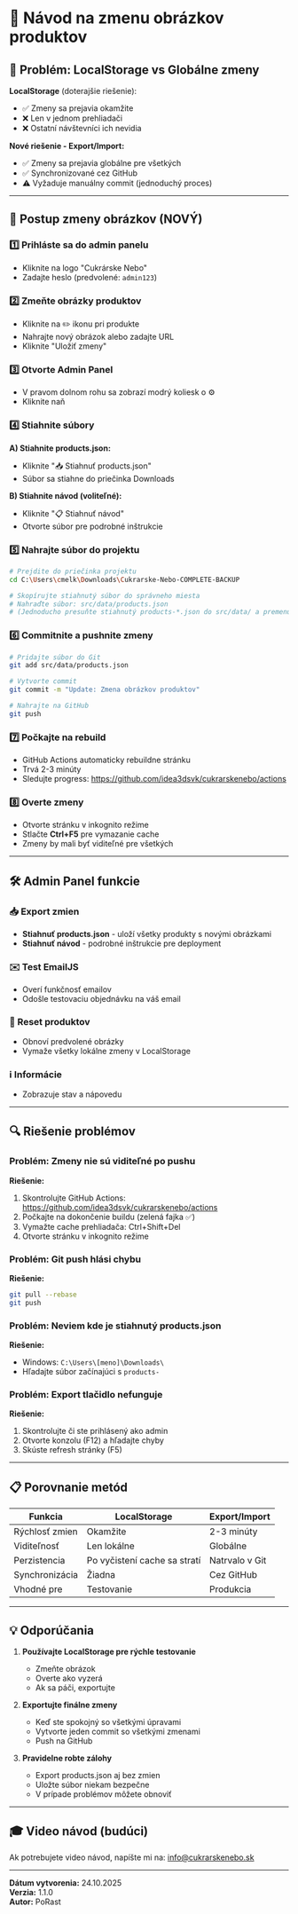 # 📸 Návod na zmenu obrázkov produktov

## 🔄 Problém: LocalStorage vs Globálne zmeny

**LocalStorage** (doterajšie riešenie):
- ✅ Zmeny sa prejavia okamžite
- ❌ Len v jednom prehliadači
- ❌ Ostatní návštevníci ich nevidia

**Nové riešenie - Export/Import:**
- ✅ Zmeny sa prejavia globálne pre všetkých
- ✅ Synchronizované cez GitHub
- ⚠️ Vyžaduje manuálny commit (jednoduchý proces)

---

## 🎯 Postup zmeny obrázkov (NOVÝ)

### 1️⃣ Prihláste sa do admin panelu
- Kliknite na logo "Cukrárske Nebo"
- Zadajte heslo (predvolené: `admin123`)

### 2️⃣ Zmeňte obrázky produktov
- Kliknite na ✏️ ikonu pri produkte
- Nahrajte nový obrázok alebo zadajte URL
- Kliknite "Uložiť zmeny"

### 3️⃣ Otvorte Admin Panel
- V pravom dolnom rohu sa zobrazí modrý koliesk
o ⚙️
- Kliknite naň

### 4️⃣ Stiahnite súbory
**A) Stiahnite products.json:**
- Kliknite "📥 Stiahnuť products.json"
- Súbor sa stiahne do priečinka Downloads

**B) Stiahnite návod (voliteľné):**
- Kliknite "📋 Stiahnuť návod"
- Otvorte súbor pre podrobné inštrukcie

### 5️⃣ Nahrajte súbor do projektu
```bash
# Prejdite do priečinka projektu
cd C:\Users\cmelk\Downloads\Cukrarske-Nebo-COMPLETE-BACKUP

# Skopírujte stiahnutý súbor do správneho miesta
# Nahraďte súbor: src/data/products.json
# (Jednoducho presuňte stiahnutý products-*.json do src/data/ a premenujte na products.json)
```

### 6️⃣ Commitnite a pushnite zmeny
```bash
# Pridajte súbor do Git
git add src/data/products.json

# Vytvorte commit
git commit -m "Update: Zmena obrázkov produktov"

# Nahrajte na GitHub
git push
```

### 7️⃣ Počkajte na rebuild
- GitHub Actions automaticky rebuildne stránku
- Trvá 2-3 minúty
- Sledujte progress: https://github.com/idea3dsvk/cukrarskenebo/actions

### 8️⃣ Overte zmeny
- Otvorte stránku v inkognito režime
- Stlačte **Ctrl+F5** pre vymazanie cache
- Zmeny by mali byť viditeľné pre všetkých

---

## 🛠️ Admin Panel funkcie

### 📥 Export zmien
- **Stiahnuť products.json** - uloží všetky produkty s novými obrázkami
- **Stiahnuť návod** - podrobné inštrukcie pre deployment

### ✉️ Test EmailJS
- Overí funkčnosť emailov
- Odošle testovaciu objednávku na váš email

### 🔄 Reset produktov
- Obnoví predvolené obrázky
- Vymaže všetky lokálne zmeny v LocalStorage

### ℹ️ Informácie
- Zobrazuje stav a nápovedu

---

## 🔍 Riešenie problémov

### Problém: Zmeny nie sú viditeľné po pushu
**Riešenie:**
1. Skontrolujte GitHub Actions: https://github.com/idea3dsvk/cukrarskenebo/actions
2. Počkajte na dokončenie buildu (zelená fajka ✅)
3. Vymažte cache prehliadača: Ctrl+Shift+Del
4. Otvorte stránku v inkognito režime

### Problém: Git push hlási chybu
**Riešenie:**
```bash
git pull --rebase
git push
```

### Problém: Neviem kde je stiahnutý products.json
**Riešenie:**
- Windows: `C:\Users\[meno]\Downloads\`
- Hľadajte súbor začínajúci s `products-`

### Problém: Export tlačidlo nefunguje
**Riešenie:**
1. Skontrolujte či ste prihlásený ako admin
2. Otvorte konzolu (F12) a hľadajte chyby
3. Skúste refresh stránky (F5)

---

## 📋 Porovnanie metód

| Funkcia | LocalStorage | Export/Import |
|---------|-------------|---------------|
| Rýchlosť zmien | Okamžite | 2-3 minúty |
| Viditeľnosť | Len lokálne | Globálne |
| Perzistencia | Po vyčistení cache sa stratí | Natrvalo v Git |
| Synchronizácia | Žiadna | Cez GitHub |
| Vhodné pre | Testovanie | Produkcia |

---

## 💡 Odporúčania

1. **Používajte LocalStorage pre rýchle testovanie**
   - Zmeňte obrázok
   - Overte ako vyzerá
   - Ak sa páči, exportujte

2. **Exportujte finálne zmeny**
   - Keď ste spokojný so všetkými úpravami
   - Vytvorte jeden commit so všetkými zmenami
   - Push na GitHub

3. **Pravidelne robte zálohy**
   - Export products.json aj bez zmien
   - Uložte súbor niekam bezpečne
   - V prípade problémov môžete obnoviť

---

## 🎓 Video návod (budúci)

Ak potrebujete video návod, napíšte mi na: info@cukrarskenebo.sk

---

**Dátum vytvorenia:** 24.10.2025  
**Verzia:** 1.1.0  
**Autor:** PoRast
